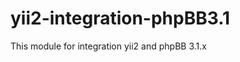 yii2-integration-phpBB3.1
=========================

This module for integration yii2 and phpBB 3.1.x
